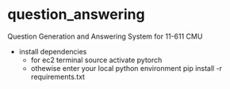 # question_answering
Question Generation and Answering System for 11-611 CMU 

- install dependencies
	- for ec2 terminal
		source activate pytorch
	- othewise enter your local python environment
	pip install -r requirements.txt
